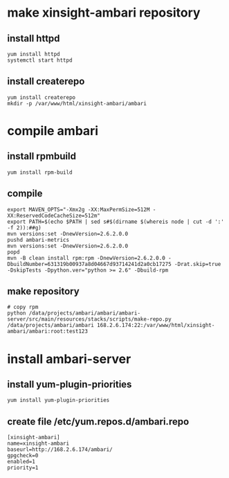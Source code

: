 # make xinsight-ambari repository
## install httpd
```
yum install httpd
systemctl start httpd
```
## install createrepo
```
yum install createrepo
mkdir -p /var/www/html/xinsight-ambari/ambari
```
# compile ambari
## install rpmbuild
```
yum install rpm-build
```
## compile
```
export MAVEN_OPTS="-Xmx2g -XX:MaxPermSize=512M -XX:ReservedCodeCacheSize=512m"
export PATH=$(echo $PATH | sed s#$(dirname $(whereis node | cut -d ':' -f 2)):##g)
mvn versions:set -DnewVersion=2.6.2.0.0
pushd ambari-metrics
mvn versions:set -DnewVersion=2.6.2.0.0
popd
mvn -B clean install rpm:rpm -DnewVersion=2.6.2.0.0 -DbuildNumber=631319b00937a8d04667d93714241d2a0cb17275 -Drat.skip=true -DskipTests -Dpython.ver="python >= 2.6" -Dbuild-rpm
```
## make repository
```
# copy rpm
python /data/projects/ambari/ambari/ambari-server/src/main/resources/stacks/scripts/make-repo.py /data/projects/ambari/ambari 168.2.6.174:22:/var/www/html/xinsight-ambari/ambari:root:test123
```
# install ambari-server
## install yum-plugin-priorities 
```
yum install yum-plugin-priorities
```
## create file /etc/yum.repos.d/ambari.repo
```
[xinsight-ambari]
name=xinsight-ambari
baseurl=http://168.2.6.174/ambari/
gpgcheck=0
enabled=1
priority=1
```